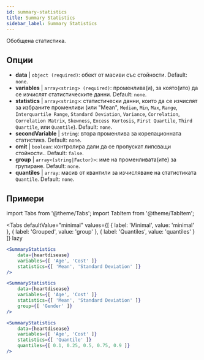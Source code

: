 ```yaml
---
id: summary-statistics 
title: Summary Statistics
sidebar_label: Summary Statistics
---
```


Обобщена статистика.

## Опции

* __data__ | `object (required)`: обект от масиви със стойности. Default: `none`.
* __variables__ | `array<string> (required)`: променлива(и), за която(ито) да се изчислят статистическите данни. Default: `none`.
* __statistics__ | `array<string>`: статистически данни, които да се изчислят за избраните променливи (или "Mean", `Median`, `Min`, `Max`, `Range`, `Interquartile Range`, `Standard Deviation`, `Variance`, `Correlation`, `Correlation Matrix`, `Skewness`, `Excess Kurtosis`, `First Quartile`, `Third Quartile`, или `Quantile`). Default: `none`.
* __secondVariable__ | `string`: втора променлива за корелационната статистика. Default: `none`.
* __omit__ | `boolean`: контролира дали да се пропускат липсващи стойности.. Default: `false`.
* __group__ | `array<(string|Factor)>`: име на променливата(ите) за групиране. Default: `none`.
* __quantiles__ | `array`: масив от квантили за изчисляване на статистиката `Quantile`. Default: `none`.


## Примери

import Tabs from '@theme/Tabs';
import TabItem from '@theme/TabItem';

<Tabs
    defaultValue="minimal"
    values={[
        { label: 'Minimal', value: 'minimal' },
        { label: 'Grouped', value: 'group' },
        { label: 'Quantiles', value: 'quantiles' }
    ]}
    lazy
>

<TabItem value="minimal">

```jsx live
<SummaryStatistics 
    data={heartdisease} 
    variables={[ 'Age', 'Cost' ]}
    statistics={[ 'Mean', 'Standard Deviation' ]}
/>
```

</TabItem>

<TabItem value="group" >

```jsx live
<SummaryStatistics 
    data={heartdisease} 
    variables={[ 'Age', 'Cost' ]}
    statistics={[ 'Mean', 'Standard Deviation' ]}
    group={[ 'Gender' ]}
/>
```
</TabItem>

<TabItem value="quantiles">

```jsx live
<SummaryStatistics 
    data={heartdisease} 
    variables={[ 'Age', 'Cost' ]}
    statistics={[ 'Quantile' ]}
    quantiles={[ 0.1, 0.25, 0.5, 0.75, 0.9 ]}
/>
```

</TabItem>

</Tabs>
